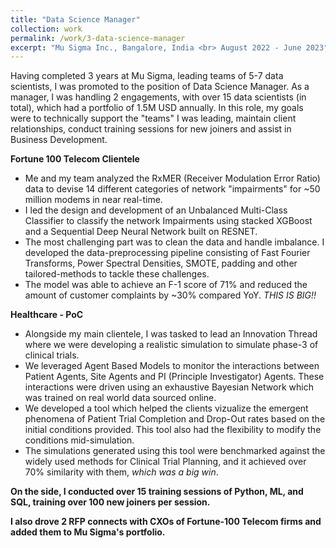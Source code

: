 ```yaml
---
title: "Data Science Manager"
collection: work
permalink: /work/3-data-science-manager
excerpt: "Mu Sigma Inc., Bangalore, India <br> August 2022 - June 2023"
---
```


Having completed 3 years at Mu Sigma, leading teams of 5-7 data scientists, I was promoted to the position of Data Science Manager.
As a manager, I was handling 2 engagements, with over 15 data scientists (in total), which had a portfolio of 1.5M USD annually.
In this role, my goals were to technically support the "teams" I was leading, maintain client relationships, conduct training sessions for new joiners and assist in Business Development.

**Fortune 100 Telecom Clientele**
- Me and my team analyzed the RxMER (Receiver Modulation Error Ratio) data to devise 14 different categories of network "impairments" for ~50 million modems in near real-time.
- I led the design and development of an Unbalanced Multi-Class Classifier to classify the network Impairments using stacked XGBoost and a Sequential Deep Neural Network built on RESNET.
- The most challenging part was to clean the data and handle imbalance. I developed the data-preprocessing pipeline consisting of Fast Fourier Transforms, Power Spectral Densities, SMOTE, padding and other tailored-methods to tackle these challenges.
- The model was able to achieve an F-1 score of 71% and reduced the amount of customer complaints by ~30% compared YoY. *THIS IS BIG!!*

**Healthcare - PoC**
- Alongside my main clientele, I was tasked to lead an Innovation Thread where we were developing a realistic simulation to simulate phase-3 of clinical trials.
- We leveraged Agent Based Models to monitor the interactions between Patient Agents, Site Agents and PI (Principle Investigator) Agents. These interactions were driven using an exhaustive Bayesian Network which was trained on real world data sourced online.
- We developed a tool which helped the clients vizualize the emergent phenomena of Patient Trial Completion and Drop-Out rates based on the initial conditions provided. This tool also had the flexibility to modify the conditions mid-simulation.
- The simulations generated using this tool were benchmarked against the widely used methods for Clinical Trial Planning, and it achieved over 70% similarity with them, *which was a big win*.

**On the side, I conducted over 15 training sessions of Python, ML, and SQL, training over 100 new joiners per session.**

**I also drove 2 RFP connects with CXOs of Fortune-100 Telecom firms and added them to Mu Sigma's portfolio.**
